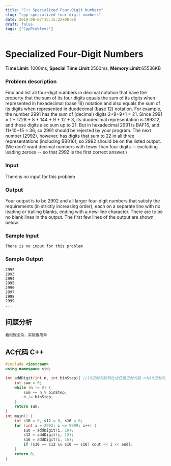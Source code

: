 ```yaml
---
title: "C++ Specialized Four-Digit Numbers"
slug: "cpp-specialized-four-digit-numbers"
date: 2019-08-07T15:15:22+08:00
draft: false
tags: ["CppProblems"]
---
```


# Specialized Four-Digit Numbers

**Time Limit**: 1000ms, **Special Time Limit**:2500ms, **Memory Limit**:65536KB

### **Problem description**

Find and list all four-digit numbers in decimal notation that have the property that the sum of its four digits equals the sum of its digits when represented in hexadecimal (base 16) notation and also equals the sum of its digits when represented in duodecimal (base 12) notation. 
For example, the number 2991 has the sum of (decimal) digits 2+9+9+1 = 21. Since 2991 = 1 * 1728 + 8 * 144 + 9 * 12 + 3, its duodecimal representation is 189312, and these digits also sum up to 21. But in hexadecimal 2991 is BAF16, and 11+10+15 = 36, so 2991 should be rejected by your program. 
The next number (2992), however, has digits that sum to 22 in all three representations (including BB016), so 2992 should be on the listed output. (We don't want decimal numbers with fewer than four digits -- excluding leading zeroes -- so that 2992 is the first correct answer.) 

### **Input**

There is no input for this problem

### **Output**

Your output is to be 2992 and all larger four-digit numbers that satisfy the requirements (in strictly increasing order), each on a separate line with no leading or trailing blanks, ending with a new-line character. There are to be no blank lines in the output. The first few lines of the output are shown below. 

### **Sample Input**
    There is no input for this problem
### **Sample Output**
    2992
    2993
    2994
    2995
    2996
    2997
    2998
    2999
    ...
## **问题分析**
	看似很复杂，实际很简单
## AC代码 C++

```cpp
#include <iostream>
using namespace std;

int addDigit(int n, int binStep){ //10进制的数转化成任意进制的数 n为10进制的数 
	int sum = 0;
	while (n != 0) {
		sum += n % binStep;
		n /= binStep;
	}
	return sum;
}
int main() {
	int s10 = 0, s12 = 0, s16 = 0;
	for (int i = 2992; i <= 9999; i++) {
		s10 = addDigit(i, 10);
		s12 = addDigit(i, 12);
		s16 = addDigit(i, 16);
		if (s10 == s12 && s10 == s16) cout << i << endl;
	}
	return 0;
}
```
